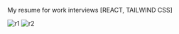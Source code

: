 My resume for work interviews [REACT, TAILWIND CSS]

![r1](https://user-images.githubusercontent.com/119838743/206855315-b0e789f9-efeb-4312-912e-27e2f47bf907.png)
![r2](https://user-images.githubusercontent.com/119838743/206855317-76efed55-d083-4b97-bd26-edd866a75867.png)
